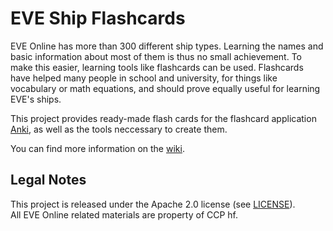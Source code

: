 # EVE Ship Flashcards

EVE Online has more than 300 different ship types. Learning the names and basic information about most of them is thus no small achievement. To make this easier, learning tools like flashcards can be used. Flashcards have helped many people in school and university, for things like vocabulary or math equations, and should prove equally useful for learning EVE's ships.

This project provides ready-made flash cards for the flashcard application [Anki][anki], as well as the tools neccessary to create them.

You can find more information on the [wiki](https://github.com/tristan-ekain/eve-ship-flashcards/wiki).

## Legal Notes

This project is released under the Apache 2.0 license (see [LICENSE](LICENSE)).  
All EVE Online related materials are property of CCP hf.

[anki]: http://ankisrs.net/

